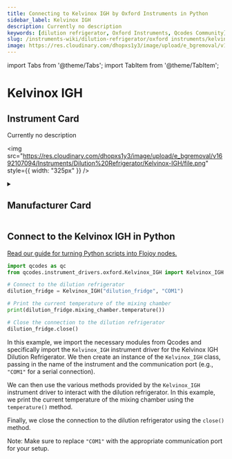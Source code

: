```yaml
---
title: Connecting to Kelvinox IGH by Oxford Instruments in Python
sidebar_label: Kelvinox IGH
description: Currently no description
keywords: [dilution refrigerator, Oxford Instruments, Qcodes Community]
slug: /instruments-wiki/dilution-refrigerator/oxford instruments/kelvinox-igh
image: https://res.cloudinary.com/dhopxs1y3/image/upload/e_bgremoval/v1692107094/Instruments/Dilution%20Refrigerator/Kelvinox-IGH/file.png
---
```


import Tabs from '@theme/Tabs';
import TabItem from '@theme/TabItem';

# Kelvinox IGH

## Instrument Card

<div className="flex">

<div>

Currently no description

</div>

<img src="https://res.cloudinary.com/dhopxs1y3/image/upload/e_bgremoval/v1692107094/Instruments/Dilution%20Refrigerator/Kelvinox-IGH/file.png" style={{ width: "325px" }} />

</div>

<details>
<summary><h2>Manufacturer Card</h2></summary>

<img src="https://res.cloudinary.com/dhopxs1y3/image/upload/e_bgremoval/v1692125988/Instruments/Vendor%20Logos/Oxford_Instruments.png" style={{ width: "100%", objectFit: "cover" }} />

Oxford Instruments plc is a United Kingdom manufacturing and research company that designs and manufactures tools and systems for industry and research. The company is headquartered in Abingdon, Oxfordshire, England, with sites in the United Kingdom, United States, Europe, and Asia.[2] It is listed on the London Stock Exchange and is a constituent of the FTSE 250 Index.[3]. <a href="https://www.oxinst.com/">Website</a>.

<ul>
  <li>Headquarters: Abingdon, United Kingdom</li>
  <li>Yearly Revenue (millions, USD): 367.3</li>
</ul>
</details>

## Connect to the Kelvinox IGH in Python

[Read our guide for turning Python scripts into Flojoy nodes.](https://docs.flojoy.ai/custom-nodes/creating-custom-node/)


<Tabs>
<TabItem value="Qcodes Community" label="Qcodes Community">


```python
import qcodes as qc
from qcodes.instrument_drivers.oxford.Kelvinox_IGH import Kelvinox_IGH

# Connect to the dilution refrigerator
dilution_fridge = Kelvinox_IGH("dilution_fridge", "COM1")

# Print the current temperature of the mixing chamber
print(dilution_fridge.mixing_chamber.temperature())

# Close the connection to the dilution refrigerator
dilution_fridge.close()
```

In this example, we import the necessary modules from Qcodes and specifically import the `Kelvinox_IGH` instrument driver for the Kelvinox IGH Dilution Refrigerator. We then create an instance of the `Kelvinox_IGH` class, passing in the name of the instrument and the communication port (e.g., `"COM1"` for a serial connection).

We can then use the various methods provided by the `Kelvinox_IGH` instrument driver to interact with the dilution refrigerator. In this example, we print the current temperature of the mixing chamber using the `temperature()` method.

Finally, we close the connection to the dilution refrigerator using the `close()` method.

Note: Make sure to replace `"COM1"` with the appropriate communication port for your setup.

</TabItem>
</Tabs>